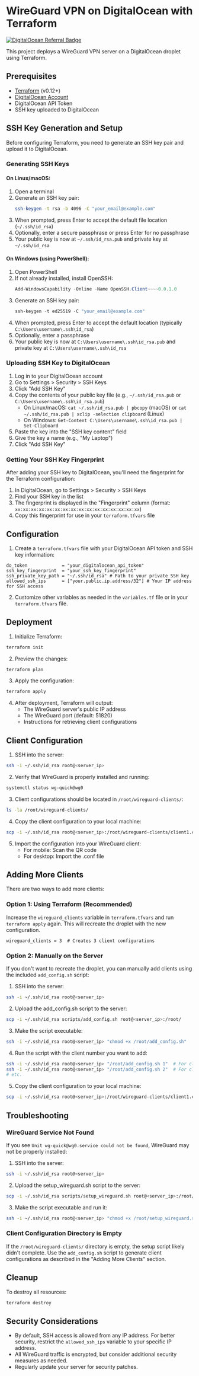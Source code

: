 # WireGuard VPN on DigitalOcean with Terraform

[![DigitalOcean Referral Badge](https://web-platforms.sfo2.cdn.digitaloceanspaces.com/WWW/Badge%201.svg)](https://www.digitalocean.com/?refcode=5dbf01bba8e9&utm_campaign=Referral_Invite&utm_medium=Referral_Program&utm_source=badge)


This project deploys a WireGuard VPN server on a DigitalOcean droplet using Terraform.

## Prerequisites

- [Terraform](https://www.terraform.io/downloads.html) (v0.12+)
- [DigitalOcean Account](https://www.digitalocean.com/)
- DigitalOcean API Token
- SSH key uploaded to DigitalOcean

## SSH Key Generation and Setup

Before configuring Terraform, you need to generate an SSH key pair and upload it to DigitalOcean.

### Generating SSH Keys

#### On Linux/macOS:

1. Open a terminal
2. Generate an SSH key pair:
   ```bash
   ssh-keygen -t rsa -b 4096 -C "your_email@example.com"
   ```
3. When prompted, press Enter to accept the default file location (`~/.ssh/id_rsa`)
4. Optionally, enter a secure passphrase or press Enter for no passphrase
5. Your public key is now at `~/.ssh/id_rsa.pub` and private key at `~/.ssh/id_rsa`

#### On Windows (using PowerShell):

1. Open PowerShell
2. If not already installed, install OpenSSH:
   ```powershell
   Add-WindowsCapability -Online -Name OpenSSH.Client~~~~0.0.1.0
   ```
3. Generate an SSH key pair:
   ```powershell
   ssh-keygen -t ed25519 -C "your_email@example.com"
   ```
4. When prompted, press Enter to accept the default location (typically `C:\Users\username\.ssh\id_rsa`)
5. Optionally, enter a passphrase
6. Your public key is now at `C:\Users\username\.ssh\id_rsa.pub` and private key at `C:\Users\username\.ssh\id_rsa`

### Uploading SSH Key to DigitalOcean

1. Log in to your DigitalOcean account
2. Go to Settings > Security > SSH Keys
3. Click "Add SSH Key"
4. Copy the contents of your public key file (e.g., `~/.ssh/id_rsa.pub` or `C:\Users\username\.ssh\id_rsa.pub`)
   - On Linux/macOS: `cat ~/.ssh/id_rsa.pub | pbcopy` (macOS) or `cat ~/.ssh/id_rsa.pub | xclip -selection clipboard` (Linux)
   - On Windows: `Get-Content C:\Users\username\.ssh\id_rsa.pub | Set-Clipboard`
5. Paste the key into the "SSH key content" field
6. Give the key a name (e.g., "My Laptop")
7. Click "Add SSH Key"

### Getting Your SSH Key Fingerprint

After adding your SSH key to DigitalOcean, you'll need the fingerprint for the Terraform configuration:

1. In DigitalOcean, go to Settings > Security > SSH Keys
2. Find your SSH key in the list
3. The fingerprint is displayed in the "Fingerprint" column (format: `xx:xx:xx:xx:xx:xx:xx:xx:xx:xx:xx:xx:xx:xx:xx:xx`)
4. Copy this fingerprint for use in your `terraform.tfvars` file

## Configuration

1. Create a `terraform.tfvars` file with your DigitalOcean API token and SSH key information:

```hcl
do_token             = "your_digitalocean_api_token"
ssh_key_fingerprint  = "your_ssh_key_fingerprint"
ssh_private_key_path = "~/.ssh/id_rsa" # Path to your private SSH key
allowed_ssh_ips      = ["your.public.ip.address/32"] # Your IP address for SSH access
```

2. Customize other variables as needed in the `variables.tf` file or in your `terraform.tfvars` file.

## Deployment

1. Initialize Terraform:
```bash
terraform init
```

2. Preview the changes:
```bash
terraform plan
```

3. Apply the configuration:
```bash
terraform apply
```

4. After deployment, Terraform will output:
   - The WireGuard server's public IP address
   - The WireGuard port (default: 51820)
   - Instructions for retrieving client configurations

## Client Configuration

1. SSH into the server:
```bash
ssh -i ~/.ssh/id_rsa root@<server_ip>
```

2. Verify that WireGuard is properly installed and running:
```bash
systemctl status wg-quick@wg0
```

3. Client configurations should be located in `/root/wireguard-clients/`:
```bash
ls -la /root/wireguard-clients/
```

4. Copy the client configuration to your local machine:
```bash
scp -i ~/.ssh/id_rsa root@<server_ip>:/root/wireguard-clients/client1.conf .
```

5. Import the configuration into your WireGuard client:
   - For mobile: Scan the QR code
   - For desktop: Import the .conf file

## Adding More Clients

There are two ways to add more clients:

### Option 1: Using Terraform (Recommended)

Increase the `wireguard_clients` variable in `terraform.tfvars` and run `terraform apply` again. This will recreate the droplet with the new configuration.

```hcl
wireguard_clients = 3  # Creates 3 client configurations
```

### Option 2: Manually on the Server

If you don't want to recreate the droplet, you can manually add clients using the included `add_config.sh` script:

1. SSH into the server:
```bash
ssh -i ~/.ssh/id_rsa root@<server_ip>
```

2. Upload the add_config.sh script to the server:
```bash
scp -i ~/.ssh/id_rsa scripts/add_config.sh root@<server_ip>:/root/
```

3. Make the script executable:
```bash
ssh -i ~/.ssh/id_rsa root@<server_ip> "chmod +x /root/add_config.sh"
```

4. Run the script with the client number you want to add:
```bash
ssh -i ~/.ssh/id_rsa root@<server_ip> "/root/add_config.sh 1"  # For client 1
ssh -i ~/.ssh/id_rsa root@<server_ip> "/root/add_config.sh 2"  # For client 2
# etc.
```

5. Copy the client configuration to your local machine:
```bash
scp -i ~/.ssh/id_rsa root@<server_ip>:/root/wireguard-clients/client1.conf .
```

## Troubleshooting

### WireGuard Service Not Found

If you see `Unit wg-quick@wg0.service could not be found`, WireGuard may not be properly installed:

1. SSH into the server:
```bash
ssh -i ~/.ssh/id_rsa root@<server_ip>
```

2. Upload the setup_wireguard.sh script to the server:
```bash
scp -i ~/.ssh/id_rsa scripts/setup_wireguard.sh root@<server_ip>:/root/
```

3. Make the script executable and run it:
```bash
ssh -i ~/.ssh/id_rsa root@<server_ip> "chmod +x /root/setup_wireguard.sh && /root/setup_wireguard.sh"
```

### Client Configuration Directory is Empty

If the `/root/wireguard-clients/` directory is empty, the setup script likely didn't complete. Use the `add_config.sh` script to generate client configurations as described in the "Adding More Clients" section.

## Cleanup

To destroy all resources:
```bash
terraform destroy
```

## Security Considerations

- By default, SSH access is allowed from any IP address. For better security, restrict the `allowed_ssh_ips` variable to your specific IP address.
- All WireGuard traffic is encrypted, but consider additional security measures as needed.
- Regularly update your server for security patches. 
